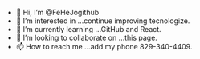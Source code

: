 - 👋 Hi, I’m @FeHeJogithub
- 👀 I’m interested in ...continue improving tecnologize.
- 🌱 I’m currently learning ...GitHub and React.
- 💞️ I’m looking to collaborate on ...this page.
- 📫 How to reach me ...add my phone 829-340-4409.

<!---
FeHeJogithub/FeHeJogithub is a ✨ special ✨ repository because its `README.md` (this file) appears on your GitHub profile.
You can click the Preview link to take a look at your changes.
--->
